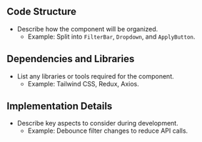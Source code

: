 
## **Code Structure**
- Describe how the component will be organized.
  - Example: Split into `FilterBar`, `Dropdown`, and `ApplyButton`.

## **Dependencies and Libraries**
- List any libraries or tools required for the component.
  - Example: Tailwind CSS, Redux, Axios.

## **Implementation Details**
- Describe key aspects to consider during development.
  - Example: Debounce filter changes to reduce API calls.
